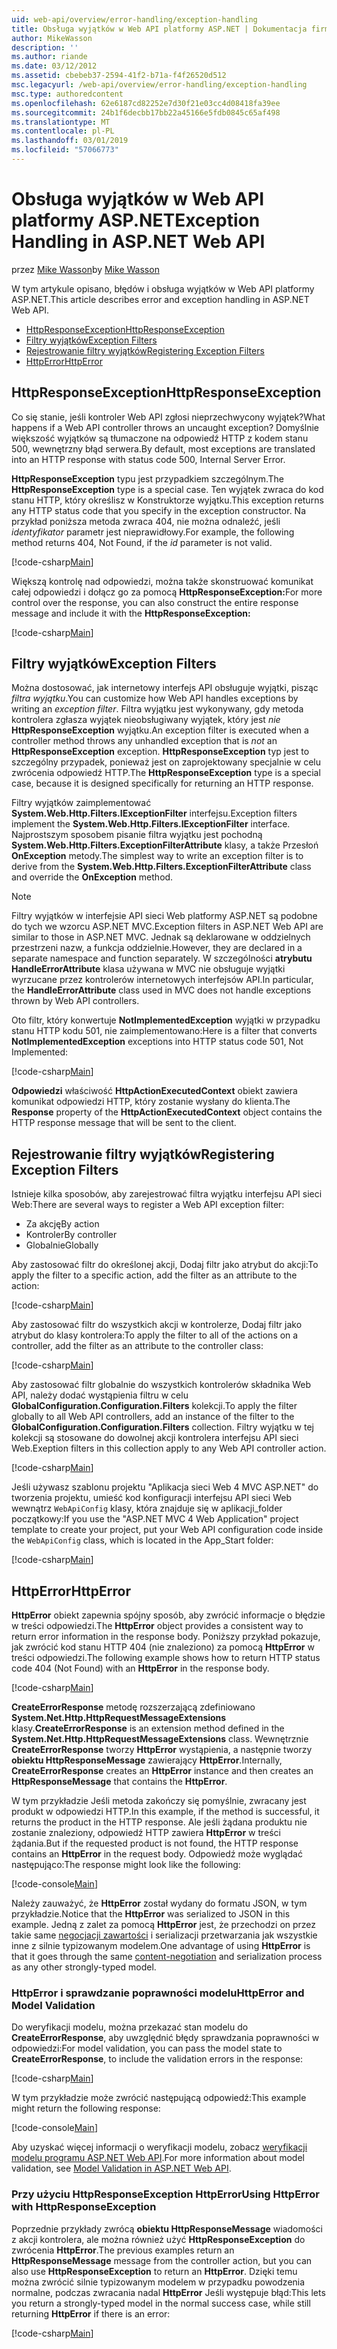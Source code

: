 ```yaml
---
uid: web-api/overview/error-handling/exception-handling
title: Obsługa wyjątków w Web API platformy ASP.NET | Dokumentacja firmy Microsoft
author: MikeWasson
description: ''
ms.author: riande
ms.date: 03/12/2012
ms.assetid: cbebeb37-2594-41f2-b71a-f4f26520d512
msc.legacyurl: /web-api/overview/error-handling/exception-handling
msc.type: authoredcontent
ms.openlocfilehash: 62e6187cd82252e7d30f21e03cc4d08418fa39ee
ms.sourcegitcommit: 24b1f6decbb17bb22a45166e5fdb0845c65af498
ms.translationtype: MT
ms.contentlocale: pl-PL
ms.lasthandoff: 03/01/2019
ms.locfileid: "57066773"
---
```

<a name="exception-handling-in-aspnet-web-api"></a><span data-ttu-id="2e2eb-102">Obsługa wyjątków w Web API platformy ASP.NET</span><span class="sxs-lookup"><span data-stu-id="2e2eb-102">Exception Handling in ASP.NET Web API</span></span>
====================
<span data-ttu-id="2e2eb-103">przez [Mike Wasson](https://github.com/MikeWasson)</span><span class="sxs-lookup"><span data-stu-id="2e2eb-103">by [Mike Wasson](https://github.com/MikeWasson)</span></span>

<span data-ttu-id="2e2eb-104">W tym artykule opisano, błędów i obsługa wyjątków w Web API platformy ASP.NET.</span><span class="sxs-lookup"><span data-stu-id="2e2eb-104">This article describes error and exception handling in ASP.NET Web API.</span></span>

- [<span data-ttu-id="2e2eb-105">HttpResponseException</span><span class="sxs-lookup"><span data-stu-id="2e2eb-105">HttpResponseException</span></span>](#httpresponserexception)
- [<span data-ttu-id="2e2eb-106">Filtry wyjątków</span><span class="sxs-lookup"><span data-stu-id="2e2eb-106">Exception Filters</span></span>](#exception_filters)
- [<span data-ttu-id="2e2eb-107">Rejestrowanie filtry wyjątków</span><span class="sxs-lookup"><span data-stu-id="2e2eb-107">Registering Exception Filters</span></span>](#registering_exception_filters)
- [<span data-ttu-id="2e2eb-108">HttpError</span><span class="sxs-lookup"><span data-stu-id="2e2eb-108">HttpError</span></span>](#httperror)

<a id="httpresponserexception"></a>
## <a name="httpresponseexception"></a><span data-ttu-id="2e2eb-109">HttpResponseException</span><span class="sxs-lookup"><span data-stu-id="2e2eb-109">HttpResponseException</span></span>

<span data-ttu-id="2e2eb-110">Co się stanie, jeśli kontroler Web API zgłosi nieprzechwycony wyjątek?</span><span class="sxs-lookup"><span data-stu-id="2e2eb-110">What happens if a Web API controller throws an uncaught exception?</span></span> <span data-ttu-id="2e2eb-111">Domyślnie większość wyjątków są tłumaczone na odpowiedź HTTP z kodem stanu 500, wewnętrzny błąd serwera.</span><span class="sxs-lookup"><span data-stu-id="2e2eb-111">By default, most exceptions are translated into an HTTP response with status code 500, Internal Server Error.</span></span>

<span data-ttu-id="2e2eb-112">**HttpResponseException** typu jest przypadkiem szczególnym.</span><span class="sxs-lookup"><span data-stu-id="2e2eb-112">The **HttpResponseException** type is a special case.</span></span> <span data-ttu-id="2e2eb-113">Ten wyjątek zwraca do kod stanu HTTP, który określisz w Konstruktorze wyjątku.</span><span class="sxs-lookup"><span data-stu-id="2e2eb-113">This exception returns any HTTP status code that you specify in the exception constructor.</span></span> <span data-ttu-id="2e2eb-114">Na przykład poniższa metoda zwraca 404, nie można odnaleźć, jeśli *identyfikator* parametr jest nieprawidłowy.</span><span class="sxs-lookup"><span data-stu-id="2e2eb-114">For example, the following method returns 404, Not Found, if the *id* parameter is not valid.</span></span>

[!code-csharp[Main](exception-handling/samples/sample1.cs)]

<span data-ttu-id="2e2eb-115">Większą kontrolę nad odpowiedzi, można także skonstruować komunikat całej odpowiedzi i dołącz go za pomocą **HttpResponseException:**</span><span class="sxs-lookup"><span data-stu-id="2e2eb-115">For more control over the response, you can also construct the entire response message and include it with the **HttpResponseException:**</span></span> 

[!code-csharp[Main](exception-handling/samples/sample2.cs)]

<a id="exception_filters"></a>
## <a name="exception-filters"></a><span data-ttu-id="2e2eb-116">Filtry wyjątków</span><span class="sxs-lookup"><span data-stu-id="2e2eb-116">Exception Filters</span></span>

<span data-ttu-id="2e2eb-117">Można dostosować, jak internetowy interfejs API obsługuje wyjątki, pisząc *filtra wyjątku*.</span><span class="sxs-lookup"><span data-stu-id="2e2eb-117">You can customize how Web API handles exceptions by writing an *exception filter*.</span></span> <span data-ttu-id="2e2eb-118">Filtra wyjątku jest wykonywany, gdy metoda kontrolera zgłasza wyjątek nieobsługiwany wyjątek, który jest *nie* **HttpResponseException** wyjątku.</span><span class="sxs-lookup"><span data-stu-id="2e2eb-118">An exception filter is executed when a controller method throws any unhandled exception that is *not* an **HttpResponseException** exception.</span></span> <span data-ttu-id="2e2eb-119">**HttpResponseException** typ jest to szczególny przypadek, ponieważ jest on zaprojektowany specjalnie w celu zwrócenia odpowiedź HTTP.</span><span class="sxs-lookup"><span data-stu-id="2e2eb-119">The **HttpResponseException** type is a special case, because it is designed specifically for returning an HTTP response.</span></span>

<span data-ttu-id="2e2eb-120">Filtry wyjątków zaimplementować **System.Web.Http.Filters.IExceptionFilter** interfejsu.</span><span class="sxs-lookup"><span data-stu-id="2e2eb-120">Exception filters implement the **System.Web.Http.Filters.IExceptionFilter** interface.</span></span> <span data-ttu-id="2e2eb-121">Najprostszym sposobem pisanie filtra wyjątku jest pochodną **System.Web.Http.Filters.ExceptionFilterAttribute** klasy, a także Przesłoń **OnException** metody.</span><span class="sxs-lookup"><span data-stu-id="2e2eb-121">The simplest way to write an exception filter is to derive from the **System.Web.Http.Filters.ExceptionFilterAttribute** class and override the **OnException** method.</span></span>

> [!NOTE]
> <span data-ttu-id="2e2eb-122">Filtry wyjątków w interfejsie API sieci Web platformy ASP.NET są podobne do tych we wzorcu ASP.NET MVC.</span><span class="sxs-lookup"><span data-stu-id="2e2eb-122">Exception filters in ASP.NET Web API are similar to those in ASP.NET MVC.</span></span> <span data-ttu-id="2e2eb-123">Jednak są deklarowane w oddzielnych przestrzeni nazw, a funkcja oddzielnie.</span><span class="sxs-lookup"><span data-stu-id="2e2eb-123">However, they are declared in a separate namespace and function separately.</span></span> <span data-ttu-id="2e2eb-124">W szczególności **atrybutu HandleErrorAttribute** klasa używana w MVC nie obsługuje wyjątki wyrzucane przez kontrolerów internetowych interfejsów API.</span><span class="sxs-lookup"><span data-stu-id="2e2eb-124">In particular, the **HandleErrorAttribute** class used in MVC does not handle exceptions thrown by Web API controllers.</span></span>


<span data-ttu-id="2e2eb-125">Oto filtr, który konwertuje **NotImplementedException** wyjątki w przypadku stanu HTTP kodu 501, nie zaimplementowano:</span><span class="sxs-lookup"><span data-stu-id="2e2eb-125">Here is a filter that converts **NotImplementedException** exceptions into HTTP status code 501, Not Implemented:</span></span>

[!code-csharp[Main](exception-handling/samples/sample3.cs)]

<span data-ttu-id="2e2eb-126">**Odpowiedzi** właściwość **HttpActionExecutedContext** obiekt zawiera komunikat odpowiedzi HTTP, który zostanie wysłany do klienta.</span><span class="sxs-lookup"><span data-stu-id="2e2eb-126">The **Response** property of the **HttpActionExecutedContext** object contains the HTTP response message that will be sent to the client.</span></span>

<a id="registering_exception_filters"></a>
## <a name="registering-exception-filters"></a><span data-ttu-id="2e2eb-127">Rejestrowanie filtry wyjątków</span><span class="sxs-lookup"><span data-stu-id="2e2eb-127">Registering Exception Filters</span></span>

<span data-ttu-id="2e2eb-128">Istnieje kilka sposobów, aby zarejestrować filtra wyjątku interfejsu API sieci Web:</span><span class="sxs-lookup"><span data-stu-id="2e2eb-128">There are several ways to register a Web API exception filter:</span></span>

- <span data-ttu-id="2e2eb-129">Za akcję</span><span class="sxs-lookup"><span data-stu-id="2e2eb-129">By action</span></span>
- <span data-ttu-id="2e2eb-130">Kontroler</span><span class="sxs-lookup"><span data-stu-id="2e2eb-130">By controller</span></span>
- <span data-ttu-id="2e2eb-131">Globalnie</span><span class="sxs-lookup"><span data-stu-id="2e2eb-131">Globally</span></span>

<span data-ttu-id="2e2eb-132">Aby zastosować filtr do określonej akcji, Dodaj filtr jako atrybut do akcji:</span><span class="sxs-lookup"><span data-stu-id="2e2eb-132">To apply the filter to a specific action, add the filter as an attribute to the action:</span></span>

[!code-csharp[Main](exception-handling/samples/sample4.cs)]

<span data-ttu-id="2e2eb-133">Aby zastosować filtr do wszystkich akcji w kontrolerze, Dodaj filtr jako atrybut do klasy kontrolera:</span><span class="sxs-lookup"><span data-stu-id="2e2eb-133">To apply the filter to all of the actions on a controller, add the filter as an attribute to the controller class:</span></span>

[!code-csharp[Main](exception-handling/samples/sample5.cs)]

<span data-ttu-id="2e2eb-134">Aby zastosować filtr globalnie do wszystkich kontrolerów składnika Web API, należy dodać wystąpienia filtru w celu **GlobalConfiguration.Configuration.Filters** kolekcji.</span><span class="sxs-lookup"><span data-stu-id="2e2eb-134">To apply the filter globally to all Web API controllers, add an instance of the filter to the **GlobalConfiguration.Configuration.Filters** collection.</span></span> <span data-ttu-id="2e2eb-135">Filtry wyjątku w tej kolekcji są stosowane do dowolnej akcji kontrolera interfejsu API sieci Web.</span><span class="sxs-lookup"><span data-stu-id="2e2eb-135">Exeption filters in this collection apply to any Web API controller action.</span></span>

[!code-csharp[Main](exception-handling/samples/sample6.cs)]

<span data-ttu-id="2e2eb-136">Jeśli używasz szablonu projektu "Aplikacja sieci Web 4 MVC ASP.NET" do tworzenia projektu, umieść kod konfiguracji interfejsu API sieci Web wewnątrz `WebApiConfig` klasy, która znajduje się w aplikacji\_folder początkowy:</span><span class="sxs-lookup"><span data-stu-id="2e2eb-136">If you use the "ASP.NET MVC 4 Web Application" project template to create your project, put your Web API configuration code inside the `WebApiConfig` class, which is located in the App\_Start folder:</span></span>

[!code-csharp[Main](exception-handling/samples/sample7.cs?highlight=5)]

<a id="httperror"></a>
## <a name="httperror"></a><span data-ttu-id="2e2eb-137">HttpError</span><span class="sxs-lookup"><span data-stu-id="2e2eb-137">HttpError</span></span>

<span data-ttu-id="2e2eb-138">**HttpError** obiekt zapewnia spójny sposób, aby zwrócić informacje o błędzie w treści odpowiedzi.</span><span class="sxs-lookup"><span data-stu-id="2e2eb-138">The **HttpError** object provides a consistent way to return error information in the response body.</span></span> <span data-ttu-id="2e2eb-139">Poniższy przykład pokazuje, jak zwrócić kod stanu HTTP 404 (nie znaleziono) za pomocą **HttpError** w treści odpowiedzi.</span><span class="sxs-lookup"><span data-stu-id="2e2eb-139">The following example shows how to return HTTP status code 404 (Not Found) with an **HttpError** in the response body.</span></span>

[!code-csharp[Main](exception-handling/samples/sample8.cs)]

<span data-ttu-id="2e2eb-140">**CreateErrorResponse** metodę rozszerzającą zdefiniowano **System.Net.Http.HttpRequestMessageExtensions** klasy.</span><span class="sxs-lookup"><span data-stu-id="2e2eb-140">**CreateErrorResponse** is an extension method defined in the **System.Net.Http.HttpRequestMessageExtensions** class.</span></span> <span data-ttu-id="2e2eb-141">Wewnętrznie **CreateErrorResponse** tworzy **HttpError** wystąpienia, a następnie tworzy **obiektu HttpResponseMessage** zawierający **HttpError**.</span><span class="sxs-lookup"><span data-stu-id="2e2eb-141">Internally, **CreateErrorResponse** creates an **HttpError** instance and then creates an **HttpResponseMessage** that contains the **HttpError**.</span></span>

<span data-ttu-id="2e2eb-142">W tym przykładzie Jeśli metoda zakończy się pomyślnie, zwracany jest produkt w odpowiedzi HTTP.</span><span class="sxs-lookup"><span data-stu-id="2e2eb-142">In this example, if the method is successful, it returns the product in the HTTP response.</span></span> <span data-ttu-id="2e2eb-143">Ale jeśli żądana produktu nie zostanie znaleziony, odpowiedź HTTP zawiera **HttpError** w treści żądania.</span><span class="sxs-lookup"><span data-stu-id="2e2eb-143">But if the requested product is not found, the HTTP response contains an **HttpError** in the request body.</span></span> <span data-ttu-id="2e2eb-144">Odpowiedź może wyglądać następująco:</span><span class="sxs-lookup"><span data-stu-id="2e2eb-144">The response might look like the following:</span></span>

[!code-console[Main](exception-handling/samples/sample9.cmd)]

<span data-ttu-id="2e2eb-145">Należy zauważyć, że **HttpError** został wydany do formatu JSON, w tym przykładzie.</span><span class="sxs-lookup"><span data-stu-id="2e2eb-145">Notice that the **HttpError** was serialized to JSON in this example.</span></span> <span data-ttu-id="2e2eb-146">Jedną z zalet za pomocą **HttpError** jest, że przechodzi on przez takie same [negocjacji zawartości](../formats-and-model-binding/content-negotiation.md) i serializacji przetwarzania jak wszystkie inne z silnie typizowanym modelem.</span><span class="sxs-lookup"><span data-stu-id="2e2eb-146">One advantage of using **HttpError** is that it goes through the same [content-negotiation](../formats-and-model-binding/content-negotiation.md) and serialization process as any other strongly-typed model.</span></span>

### <a name="httperror-and-model-validation"></a><span data-ttu-id="2e2eb-147">HttpError i sprawdzanie poprawności modelu</span><span class="sxs-lookup"><span data-stu-id="2e2eb-147">HttpError and Model Validation</span></span>

<span data-ttu-id="2e2eb-148">Do weryfikacji modelu, można przekazać stan modelu do **CreateErrorResponse**, aby uwzględnić błędy sprawdzania poprawności w odpowiedzi:</span><span class="sxs-lookup"><span data-stu-id="2e2eb-148">For model validation, you can pass the model state to **CreateErrorResponse**, to include the validation errors in the response:</span></span>

[!code-csharp[Main](exception-handling/samples/sample10.cs)]

<span data-ttu-id="2e2eb-149">W tym przykładzie może zwrócić następującą odpowiedź:</span><span class="sxs-lookup"><span data-stu-id="2e2eb-149">This example might return the following response:</span></span>

[!code-console[Main](exception-handling/samples/sample11.cmd)]

<span data-ttu-id="2e2eb-150">Aby uzyskać więcej informacji o weryfikacji modelu, zobacz [weryfikacji modelu programu ASP.NET Web API](../formats-and-model-binding/model-validation-in-aspnet-web-api.md).</span><span class="sxs-lookup"><span data-stu-id="2e2eb-150">For more information about model validation, see [Model Validation in ASP.NET Web API](../formats-and-model-binding/model-validation-in-aspnet-web-api.md).</span></span>

### <a name="using-httperror-with-httpresponseexception"></a><span data-ttu-id="2e2eb-151">Przy użyciu HttpResponseException HttpError</span><span class="sxs-lookup"><span data-stu-id="2e2eb-151">Using HttpError with HttpResponseException</span></span>

<span data-ttu-id="2e2eb-152">Poprzednie przykłady zwrócą **obiektu HttpResponseMessage** wiadomości z akcji kontrolera, ale można również użyć **HttpResponseException** do zwrócenia **HttpError**.</span><span class="sxs-lookup"><span data-stu-id="2e2eb-152">The previous examples return an **HttpResponseMessage** message from the controller action, but you can also use **HttpResponseException** to return an **HttpError**.</span></span> <span data-ttu-id="2e2eb-153">Dzięki temu można zwrócić silnie typizowanym modelem w przypadku powodzenia normalne, podczas zwracania nadal **HttpError** Jeśli występuje błąd:</span><span class="sxs-lookup"><span data-stu-id="2e2eb-153">This lets you return a strongly-typed model in the normal success case, while still returning **HttpError** if there is an error:</span></span>

[!code-csharp[Main](exception-handling/samples/sample12.cs)]
